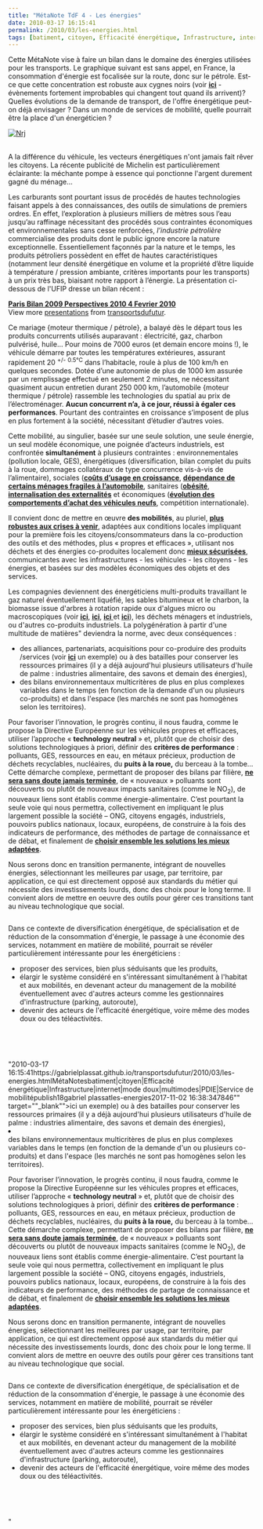 ```yaml
---
title: "MétaNote TdF 4 - Les énergies"
date: 2010-03-17 16:15:41
permalink: /2010/03/les-energies.html
tags: [batiment, citoyen, Efficacité énergétique, Infrastructure, internet, mode doux, multimodes, PDIE, Service de mobilité]
---
```


<p>Cette MétaNote vise à faire un bilan dans le domaine des énergies utilisées pour les transports. Le graphique suivant est sans appel, en France, la consommation d'énergie est focalisée sur la route, donc sur le pétrole. Est-ce que cette concentration est robuste aux cygnes noirs (voir <span style="text-decoration: underline"><a href="https://gabrielplassat.github.io/transportsdufutur/2009/11/quel-sera-le-prochain-cygne-noir-.html" target="_blank"><strong>ici</strong></a></span> - évènements fortement improbables qui changent tout quand ils arrivent)? Quelles évolutions de la demande de transport, de l'offre énergétique peut-on déjà envisager ? Dans un monde de services de mobilité, quelle pourrait être la place d'un énergéticien ?</p> <p><a href="https://gabrielplassat.github.io/transportsdufutur/wp-content/uploads/sites/6/old/6a0120a66d2ad4970b0120a947b1ce970b-pi.gif" rel="lightbox"><img alt="Nrj" border="0" class="asset asset-image at-xid-6a0120a66d2ad4970b0120a947b1ce970b " src="/wp-content/uploads/sites/6/old/6a0120a66d2ad4970b0120a947b1ce970b-320pi.gif" title="Nrj" /></a>  </p>   <!--more--> <br />A la différence du véhicule, les vecteurs énergétiques n'ont jamais fait rêver les citoyens. La récente publicité de Michelin est particulièrement éclairante: la méchante pompe à essence qui ponctionne l'argent durement gagné du ménage... <div></div> <p>Les carburants sont pourtant issus de procédés de hautes technologies faisant appels à des connaissances, des outils de simulations de premiers ordres. En effet, l’exploration à plusieurs milliers de mètres sous l’eau jusqu’au raffinage nécessitant des procédés sous contraintes économiques et environnementales sans cesse renforcées, <em>l’industrie pétrolière </em>commercialise des produits dont le public ignore encore la nature exceptionnelle. Essentiellement façonnés par la nature et le temps, les produits pétroliers possèdent en effet de hautes caractéristiques (notamment leur densité énergétique en volume et la propriété d’être liquide à température / pression ambiante, critères importants pour les transports) à un prix très bas, biaisant notre rapport à l’énergie. La présentation ci-dessous de l'UFIP dresse un bilan récent :</p> <div id="__ss_3456256"><strong><a href="http://www.slideshare.net/transportsdufutur/paris-bilan-2009-perspectives-2010-4-fevrier-2010" title="Paris Bilan 2009 Perspectives 2010 4 Fevrier 2010">Paris Bilan 2009 Perspectives 2010 4 Fevrier 2010</a></strong>   <div>View more <a href="http://www.slideshare.net/">presentations</a> from <a href="http://www.slideshare.net/transportsdufutur">transportsdufutur</a>.</div></div> <p>Ce mariage {moteur thermique / pétrole}, a balayé dès le départ tous les produits concurrents utilisés auparavant : électricité, gaz, charbon pulvérisé, huile… Pour moins de 7000 euros (et demain encore moins !), le véhicule démarre par toutes les températures extérieures, assurant rapidement 20 <sup>+/-</sup> <sup>0.5°C</sup> dans l’habitacle, roule à plus de 100 km/h en quelques secondes. Dotée d’une autonomie de plus de 1000 km assurée par un remplissage effectué en seulement 2 minutes, ne nécessitant quasiment aucun entretien durant 250 000 km, l’automobile {moteur thermique / pétrole} rassemble les technologies du spatial au prix de l’électroménager. <strong>Aucun concurrent n’a, à ce jour, réussi à égaler ces performances</strong>. Pourtant des contraintes en croissance s’imposent de plus en plus fortement à la société, nécessitant d’étudier d’autres voies. </p> <p>Cette mobilité, au singulier, basée sur une seule solution, une seule énergie, un seul modèle économique, une poignée d’acteurs industriels, est confrontée <strong>simultanément</strong> à plusieurs contraintes : environnementales (pollution locale, GES), énergétiques (diversification, bilan complet du puits à la roue, dommages collatéraux de type concurrence vis-à-vis de l’alimentaire), sociales (<strong><span style="text-decoration: underline"><a href="https://gabrielplassat.github.io/transportsdufutur/2009/11/le-prix-du-carburant-a-la-pompe-atil-une-limite.html" target="_blank">coûts d’usage en croissance</a></span></strong><span>, <strong><span style="text-decoration: underline"><a href="https://gabrielplassat.github.io/transportsdufutur/2009/12/precarite-et-mobilite-quelques-elements-de-contexte.html" target="_blank">dépendance de certains ménages fragiles à l’automobile</a></span></strong></span>, sanitaires (<strong><span style="text-decoration: underline"><a href="https://gabrielplassat.github.io/transportsdufutur/2009/11/mobilite-obesite-sante-innovons-vite.html" target="_blank">obésité</a></span></strong>, <strong><span style="text-decoration: underline"><a href="https://gabrielplassat.github.io/transportsdufutur/2010/02/vers-la-sante-20.html" target="_blank">internalisation des externalités</a></span></strong> et économiques (<strong><span style="text-decoration: underline"><a href="https://gabrielplassat.github.io/transportsdufutur/2010/02/less-is-more.html" target="_blank">évolution des comportements d’achat des véhicules neufs</a></span></strong>, compétition internationale).</p> <p>Il convient donc de mettre en œuvre <strong>des mobilités</strong>, au pluriel, <strong><span style="text-decoration: underline"><a href="https://gabrielplassat.github.io/transportsdufutur/2009/11/pour-une-mobilite-plus-robuste-aux-crises-a-venir.html" target="_blank">plus robustes aux crises à venir</a></span></strong>, adaptées aux conditions locales impliquant pour la première fois les citoyens/consommateurs dans la co-production des outils et des méthodes, plus « propres et efficaces », utilisant nos déchets et des énergies co-produites localement donc <strong><span style="text-decoration: underline"><a href="https://gabrielplassat.github.io/transportsdufutur/2010/01/secheresse-en-inde-pluie-au-bresil-tension-sur-le-sucre-et-ethanol-en-hausse.html" target="_blank">mieux sécurisées</a></span></strong><span>, communicantes avec les infrastructures - les véhicules - les citoyens - les énergies, et basées sur des modèles économiques des objets et des services. </span> <p><span style="text-decoration: none">Les compagnies deviennent des énergéticiens multi-produits travaillant le gaz naturel éventuellement liquéfié, les sables bitumineux et le charbon, la biomasse issue d'arbres à rotation rapide oux d'algues micro ou macroscopiques (voir <strong><span style="text-decoration: underline"><a href="https://docs.google.com/fileview?id=0B-0CzLRVt-K9NjgyMDZkYzUtNzZkYS00ZGYyLTg2Y2ItYjgzMDc2OTIzNDI4&hl=en" target="_blank">ici</a></span></strong>, <strong><span style="text-decoration: underline"><a href="https://docs.google.com/fileview?id=0B-0CzLRVt-K9YTdkMTE4YTUtZGI4OC00MmQzLTg1NGQtNTkxNjQ4NjMwMzNh&hl=en" target="_blank">ici</a></span></strong>, <a href="https://docs.google.com/fileview?id=0B-0CzLRVt-K9NzNiNjBjNDgtNzlmNy00MGMyLWIwMjYtMDg0MDAzYzc1MjY4&hl=en" target="_blank"><strong>ici</strong> </a>et <strong><span style="text-decoration: underline"><a href="https://docs.google.com/fileview?id=0B-0CzLRVt-K9YzVmNDFlMjctNDIwZi00OTU4LWE4ZWMtZTY0OWQ2MDMwZmRj&hl=en" target="_blank">ici</a></span></strong>), les déchets ménagers et industriels, ou d'autres co-produits industriels. La polygénération à partir d'une multitude de matières" deviendra la norme, avec deux conséquences :</span></p><span> <ul> <li> <div>des alliances, partenariats, acquisitions pour co-produire des produits /services (voir <strong><span style=""text-decoration: underline""><a href=""http://www.nesteoil.com/default.asp?path=1415401259126174407846"" target=""_blank"">ici</a></span></strong> un exemple) ou à des batailles pour conserver les ressources primaires (il y a déjà aujourd'hui plusieurs utilisateurs d'huile de palme : industries alimentaire, des savons et demain des énergies),</div> <li> <div>des bilans environnementaux multicritères de plus en plus complexes variables dans le temps (en fonction de la demande d'un ou plusieurs co-produits) et dans l'espace (les marchés ne sont pas homogènes selon les territoires). </div></li> </li> </ul> <p>Pour favoriser l’innovation, le progrès continu, il nous faudra, comme le propose la Directive Européenne sur les véhicules propres et efficaces, utiliser l’approche « <strong>technology neutral</strong> » et, plutôt que de choisir des solutions technologiques à priori, définir des <strong>critères de performance</strong> : polluants, GES, ressources en eau, en métaux précieux, production de déchets recyclables, nucléaires, du <strong>puits à la roue,</strong> du berceau à la tombe… Cette démarche complexe, permettant de proposer des bilans par filière, <a href="https://gabrielplassat.github.io/transportsdufutur/2010/02/et-si-lobjectif-de-sustainable-netait-finalement-jamais-atteint.html"" target=""_blank""><strong>ne sera sans doute jamais terminée</strong></a>, de « nouveaux » polluants sont découverts ou plutôt de nouveaux impacts sanitaires (comme le NO<sub>2</sub>), de nouveaux liens sont établis comme énergie-alimentaire. C’est pourtant la seule voie qui nous permettra, collectivement en impliquant le plus largement possible la société – ONG, citoyens engagés, industriels, pouvoirs publics nationaux, locaux, européens, de construire à la fois des indicateurs de performance, des méthodes de partage de connaissance et de débat, et finalement de <a href="https://gabrielplassat.github.io/transportsdufutur/2010/02/les-automobilistes-vont-configurer-leurs-voitures-en-fonction-de-leurs-besoins.html"" target=""_blank""><strong>choisir ensemble les solutions les mieux adaptées</strong></a>.</p></span> <p>Nous serons donc en transition permanente, intégrant de nouvelles énergies, sélectionnant les meilleures par usage, par territoire, par application, ce qui est directement opposé aux standards du métier qui nécessite des investissements lourds, donc des choix pour le long terme. Il convient alors de mettre en oeuvre des outils pour gérer ces transitions tant au niveau technologique que social. </p> <p><a href="https://gabrielplassat.github.io/transportsdufutur/wp-content/uploads/sites/6/old/6a0120a66d2ad4970b0120a948afee970b-pi.gif"" rel=""lightbox""><img alt=""Ufip"" border=""0"" class=""asset asset-image at-xid-6a0120a66d2ad4970b0120a948afee970b "" src=""/wp-content/uploads/sites/6/old/6a0120a66d2ad4970b0120a948afee970b-500pi.gif"" title=""Ufip"" /></a> <br /></p> <p>Dans ce contexte de diversification énergétique, de spécialisation et de réduction de la consommation d'énergie, le passage à une économie des services, notamment en matière de mobilité, pourrait se révéler particulièrement intéressante pour les énergéticiens :</p> <ul> <li> <div>proposer des services, bien plus séduisants que les produits, </div> <li> <div>élargir le système considéré en s'intéressant simultanément à l'habitat et aux mobilités, en devenant acteur du management de la mobilité éventuellement avec d'autres acteurs comme les gestionnaires d'infrastructure (parking, autoroute), </div> <li> <div>devenir des acteurs de l'efficacité énergétique, voire même des modes doux ou des téléactivités. </div></li> </li> </li> </ul> <br /> <p><span><span></span></span> </p> <p></p> <p></p> <p></p> <p></p> <p></p> <p></p> <p></p></p>"2010-03-17 16:15:41https://gabrielplassat.github.io/transportsdufutur/2010/03/les-energies.htmlMétaNotesbatiment|citoyen|Efficacité énergétique|Infrastructure|internet|mode doux|multimodes|PDIE|Service de mobilitépublish18gabriel plassatles-energies2017-11-02 16:38:347846"" target=""_blank"">ici</a></span></strong> un exemple) ou à des batailles pour conserver les ressources primaires (il y a déjà aujourd'hui plusieurs utilisateurs d'huile de palme : industries alimentaire, des savons et demain des énergies),</div> <li> <div>des bilans environnementaux multicritères de plus en plus complexes variables dans le temps (en fonction de la demande d'un ou plusieurs co-produits) et dans l'espace (les marchés ne sont pas homogènes selon les territoires). </div></li> </li> </ul> <p>Pour favoriser l’innovation, le progrès continu, il nous faudra, comme le propose la Directive Européenne sur les véhicules propres et efficaces, utiliser l’approche « <strong>technology neutral</strong> » et, plutôt que de choisir des solutions technologiques à priori, définir des <strong>critères de performance</strong> : polluants, GES, ressources en eau, en métaux précieux, production de déchets recyclables, nucléaires, du <strong>puits à la roue,</strong> du berceau à la tombe… Cette démarche complexe, permettant de proposer des bilans par filière, <a href="https://gabrielplassat.github.io/transportsdufutur/2010/02/et-si-lobjectif-de-sustainable-netait-finalement-jamais-atteint.html"" target=""_blank""><strong>ne sera sans doute jamais terminée</strong></a>, de « nouveaux » polluants sont découverts ou plutôt de nouveaux impacts sanitaires (comme le NO<sub>2</sub>), de nouveaux liens sont établis comme énergie-alimentaire. C’est pourtant la seule voie qui nous permettra, collectivement en impliquant le plus largement possible la société – ONG, citoyens engagés, industriels, pouvoirs publics nationaux, locaux, européens, de construire à la fois des indicateurs de performance, des méthodes de partage de connaissance et de débat, et finalement de <a href="https://gabrielplassat.github.io/transportsdufutur/2010/02/les-automobilistes-vont-configurer-leurs-voitures-en-fonction-de-leurs-besoins.html"" target=""_blank""><strong>choisir ensemble les solutions les mieux adaptées</strong></a>.</p></span> <p>Nous serons donc en transition permanente, intégrant de nouvelles énergies, sélectionnant les meilleures par usage, par territoire, par application, ce qui est directement opposé aux standards du métier qui nécessite des investissements lourds, donc des choix pour le long terme. Il convient alors de mettre en oeuvre des outils pour gérer ces transitions tant au niveau technologique que social. </p> <p><a href="https://gabrielplassat.github.io/transportsdufutur/wp-content/uploads/sites/6/old/6a0120a66d2ad4970b0120a948afee970b-pi.gif"" rel=""lightbox""><img alt=""Ufip"" border=""0"" class=""asset asset-image at-xid-6a0120a66d2ad4970b0120a948afee970b "" src=""/wp-content/uploads/sites/6/old/6a0120a66d2ad4970b0120a948afee970b-500pi.gif"" title=""Ufip"" /></a> <br /></p> <p>Dans ce contexte de diversification énergétique, de spécialisation et de réduction de la consommation d'énergie, le passage à une économie des services, notamment en matière de mobilité, pourrait se révéler particulièrement intéressante pour les énergéticiens :</p> <ul> <li> <div>proposer des services, bien plus séduisants que les produits, </div> <li> <div>élargir le système considéré en s'intéressant simultanément à l'habitat et aux mobilités, en devenant acteur du management de la mobilité éventuellement avec d'autres acteurs comme les gestionnaires d'infrastructure (parking, autoroute), </div> <li> <div>devenir des acteurs de l'efficacité énergétique, voire même des modes doux ou des téléactivités. </div></li> </li> </li> </ul> <br /> <p><span><span></span></span> </p> <p></p> <p></p> <p></p> <p></p> <p></p> <p></p> <p></p></p>"
